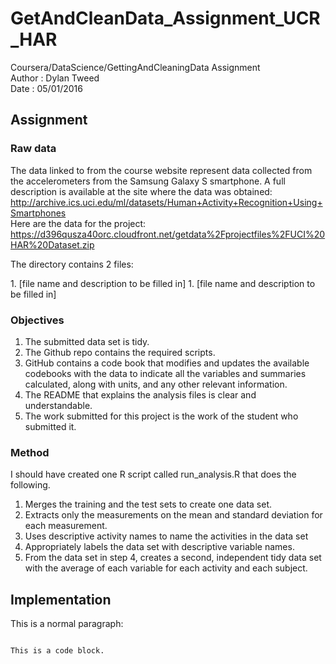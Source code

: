 # GetAndCleanData_Assignment_UCR_HAR
Coursera/DataScience/GettingAndCleaningData Assignment<br />Author : Dylan Tweed<br />Date   : 05/01/2016

## Assignment

### Raw data

The data linked to from the course website represent data collected from the accelerometers from the Samsung Galaxy S smartphone. A full description is available at the site where the data was obtained:<br />
http://archive.ics.uci.edu/ml/datasets/Human+Activity+Recognition+Using+Smartphones <br />
Here are the data for the project:<br />
https://d396qusza40orc.cloudfront.net/getdata%2Fprojectfiles%2FUCI%20HAR%20Dataset.zip
<p>The directory contains 2 files:</p>
1. [file name and description to be filled in]
1. [file name and description to be filled in]

### Objectives

1. The submitted data set is tidy.
1. The Github repo contains the required scripts.
1. GitHub contains a code book that modifies and updates the available codebooks with the data to indicate all the variables and summaries calculated, along with units, and any other relevant information.
1. The README that explains the analysis files is clear and understandable.
1. The work submitted for this project is the work of the student who submitted it.

### Method

I should have created one R script called run_analysis.R that does the following.

1. Merges the training and the test sets to create one data set.
1. Extracts only the measurements on the mean and standard deviation for each measurement.
1. Uses descriptive activity names to name the activities in the data set
1. Appropriately labels the data set with descriptive variable names.
1. From the data set in step 4, creates a second, independent tidy data set with the average of each variable for each activity and each subject.
 
## Implementation

<p>This is a normal paragraph:</p>

<pre><code>
This is a code block.
</code></pre>
